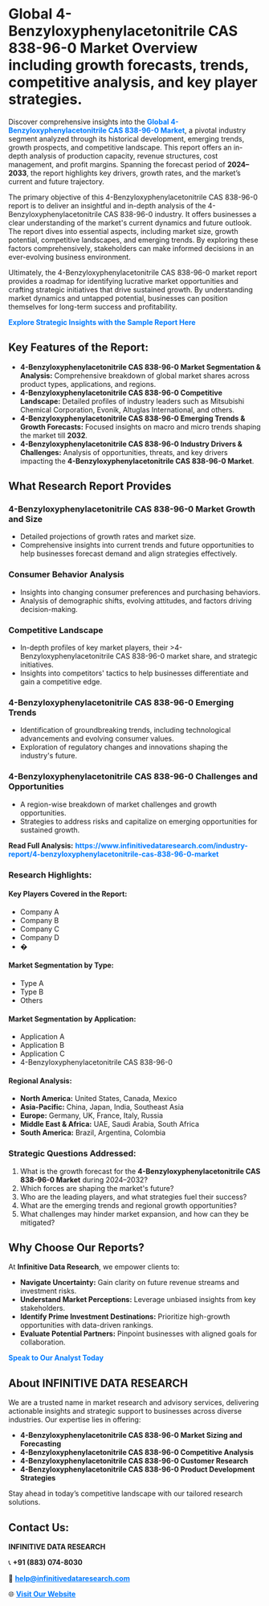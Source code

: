 <h1>Global 4-Benzyloxyphenylacetonitrile CAS 838-96-0 Market Overview including growth forecasts, trends, competitive analysis, and key player strategies.</h1>
<p>
Discover comprehensive insights into the 
<a href="https://www.infinitivedataresearch.com/industry-report/4-benzyloxyphenylacetonitrile-cas-838-96-0-market" rel="dofollow" style="color: #007BFF; text-decoration: none;"><strong>Global 4-Benzyloxyphenylacetonitrile CAS 838-96-0 Market</strong></a>, a pivotal industry segment analyzed through its historical development, emerging trends, growth prospects, and competitive landscape. This report offers an in-depth analysis of production capacity, revenue structures, cost management, and profit margins. Spanning the forecast period of <strong>2024–2033</strong>, the report highlights key drivers, growth rates, and the market’s current and future trajectory.
</p>
<p>
The primary objective of this 4-Benzyloxyphenylacetonitrile CAS 838-96-0 report is to deliver an insightful and in-depth analysis of the 4-Benzyloxyphenylacetonitrile CAS 838-96-0 industry. It offers businesses a clear understanding of the market's current dynamics and future outlook. The report dives into essential aspects, including market size, growth potential, competitive landscapes, and emerging trends. By exploring these factors comprehensively, stakeholders can make informed decisions in an ever-evolving business environment.
</p>
<p>
Ultimately, the 4-Benzyloxyphenylacetonitrile CAS 838-96-0 market report provides a roadmap for identifying lucrative market opportunities and crafting strategic initiatives that drive sustained growth. By understanding market dynamics and untapped potential, businesses can position themselves for long-term success and profitability.
</p>
<p>
<a href="https://www.infinitivedataresearch.com/request-sample/reportId=107747" style="color: #007BFF; text-decoration: none;"><strong>Explore Strategic Insights with the Sample Report Here</strong></a>
</p>

<h2>Key Features of the Report:</h2>
<ul>
<li><strong>4-Benzyloxyphenylacetonitrile CAS 838-96-0 Market Segmentation & Analysis:</strong> Comprehensive breakdown of global market shares across product types, applications, and regions.</li>
<li><strong>4-Benzyloxyphenylacetonitrile CAS 838-96-0 Competitive Landscape:</strong> Detailed profiles of industry leaders such as Mitsubishi Chemical Corporation, Evonik, Altuglas International, and others.</li>
<li><strong>4-Benzyloxyphenylacetonitrile CAS 838-96-0 Emerging Trends & Growth Forecasts:</strong> Focused insights on macro and micro trends shaping the market till <strong>2032</strong>.</li>
<li><strong>4-Benzyloxyphenylacetonitrile CAS 838-96-0 Industry Drivers & Challenges:</strong> Analysis of opportunities, threats, and key drivers impacting the <strong>4-Benzyloxyphenylacetonitrile CAS 838-96-0 Market</strong>.</li>
</ul>

<h2>What Research Report Provides</h2>
<h3>4-Benzyloxyphenylacetonitrile CAS 838-96-0 Market Growth and Size</h3>
<ul>
<li>Detailed projections of growth rates and market size.</li>
<li>Comprehensive insights into current trends and future opportunities to help businesses forecast demand and align strategies effectively.</li>
</ul>

<h3>Consumer Behavior Analysis</h3>
<ul>
<li>Insights into changing consumer preferences and purchasing behaviors.</li>
<li>Analysis of demographic shifts, evolving attitudes, and factors driving decision-making.</li>
</ul>

<h3>Competitive Landscape</h3>
<ul>
<li>In-depth profiles of key market players, their >4-Benzyloxyphenylacetonitrile CAS 838-96-0 market share, and strategic initiatives.</li>
<li>Insights into competitors' tactics to help businesses differentiate and gain a competitive edge.</li>
</ul>

<h3>4-Benzyloxyphenylacetonitrile CAS 838-96-0 Emerging Trends</h3>
<ul>
<li>Identification of groundbreaking trends, including technological advancements and evolving consumer values.</li>
<li>Exploration of regulatory changes and innovations shaping the industry's future.</li>
</ul>

<h3>4-Benzyloxyphenylacetonitrile CAS 838-96-0 Challenges and Opportunities</h3>
<ul>
<li>A region-wise breakdown of market challenges and growth opportunities.</li>
<li>Strategies to address risks and capitalize on emerging opportunities for sustained growth.</li>
</ul>
<p><strong>Read Full Analysis:</strong> <a href="https://www.infinitivedataresearch.com/industry-report/4-benzyloxyphenylacetonitrile-cas-838-96-0-market" rel="dofollow" style="color: #007BFF; text-decoration: none;"><strong>https://www.infinitivedataresearch.com/industry-report/4-benzyloxyphenylacetonitrile-cas-838-96-0-market</strong></a></p>
<h3>Research Highlights:</h3>
<h4>Key Players Covered in the Report:</h4>
<ul><li>Company A</li><li>Company B</li><li>Company C</li><li>Company D</li><li>�</li></ul>
<h4>Market Segmentation by Type:</h4>
<ul><li>Type A</li><li>Type B</li><li>Others</li></ul>
<h4>Market Segmentation by Application:</h4>
<ul><li>Application A</li><li>Application B</li><li>Application C</li><li>4-Benzyloxyphenylacetonitrile CAS 838-96-0</li></ul>

<h4>Regional Analysis:</h4>
<ul>
<li><strong>North America:</strong> United States, Canada, Mexico</li>
<li><strong>Asia-Pacific:</strong> China, Japan, India, Southeast Asia</li>
<li><strong>Europe:</strong> Germany, UK, France, Italy, Russia</li>
<li><strong>Middle East & Africa:</strong> UAE, Saudi Arabia, South Africa</li>
<li><strong>South America:</strong> Brazil, Argentina, Colombia</li>
</ul>

<h3>Strategic Questions Addressed:</h3>
<ol>
<li>What is the growth forecast for the <strong>4-Benzyloxyphenylacetonitrile CAS 838-96-0 Market</strong> during 2024–2032?</li>
<li>Which forces are shaping the market's future?</li>
<li>Who are the leading players, and what strategies fuel their success?</li>
<li>What are the emerging trends and regional growth opportunities?</li>
<li>What challenges may hinder market expansion, and how can they be mitigated?</li>
</ol>

<h2>Why Choose Our Reports?</h2>
<p>At <strong>Infinitive Data Research</strong>, we empower clients to:</p>
<ul>
<li><strong>Navigate Uncertainty:</strong> Gain clarity on future revenue streams and investment risks.</li>
<li><strong>Understand Market Perceptions:</strong> Leverage unbiased insights from key stakeholders.</li>
<li><strong>Identify Prime Investment Destinations:</strong> Prioritize high-growth opportunities with data-driven rankings.</li>
<li><strong>Evaluate Potential Partners:</strong> Pinpoint businesses with aligned goals for collaboration.</li>
</ul>
<p><a href="https://www.infinitivedataresearch.com/industry-report/4-benzyloxyphenylacetonitrile-cas-838-96-0-market" rel="dofollow" style="color: #007BFF; text-decoration: none;"><strong>Speak to Our Analyst Today</strong></a></p>

<h2>About INFINITIVE DATA RESEARCH</h2>
<p>We are a trusted name in market research and advisory services, delivering actionable insights and strategic support to businesses across diverse industries. Our expertise lies in offering:</p>
<ul>
<li><strong>4-Benzyloxyphenylacetonitrile CAS 838-96-0 Market Sizing and Forecasting</strong></li>
<li><strong>4-Benzyloxyphenylacetonitrile CAS 838-96-0 Competitive Analysis</strong></li>
<li><strong>4-Benzyloxyphenylacetonitrile CAS 838-96-0 Customer Research</strong></li>
<li><strong>4-Benzyloxyphenylacetonitrile CAS 838-96-0 Product Development Strategies</strong></li>
</ul>
<p>Stay ahead in today’s competitive landscape with our tailored research solutions.</p>

<h2>Contact Us:</h2>
<p><strong>INFINITIVE DATA RESEARCH</strong></p>
<p>📞 <strong>+91 (883) 074-8030</strong></p>
<p>📧 <strong><a href="mailto:help@infinitivedataresearch.com" style="color: #007BFF;">help@infinitivedataresearch.com</a></strong></p>
<p>🌐 <strong><a href="https://www.infinitivedataresearch.com" rel="dofollow" style="color: #007BFF;">Visit Our Website</a></strong></p>